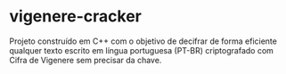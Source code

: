 # vigenere-cracker
Projeto construído em C++ com o objetivo de decifrar de forma eficiente qualquer texto escrito em língua portuguesa (PT-BR) criptografado com Cifra de Vigenere sem precisar da chave.
